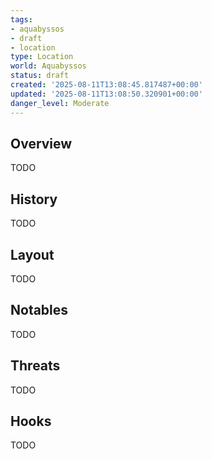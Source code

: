 ```yaml
---
tags:
- aquabyssos
- draft
- location
type: Location
world: Aquabyssos
status: draft
created: '2025-08-11T13:08:45.817487+00:00'
updated: '2025-08-11T13:08:50.320901+00:00'
danger_level: Moderate
---
```



## Overview

TODO
## History

TODO
## Layout

TODO
## Notables

TODO
## Threats

TODO
## Hooks

TODO
